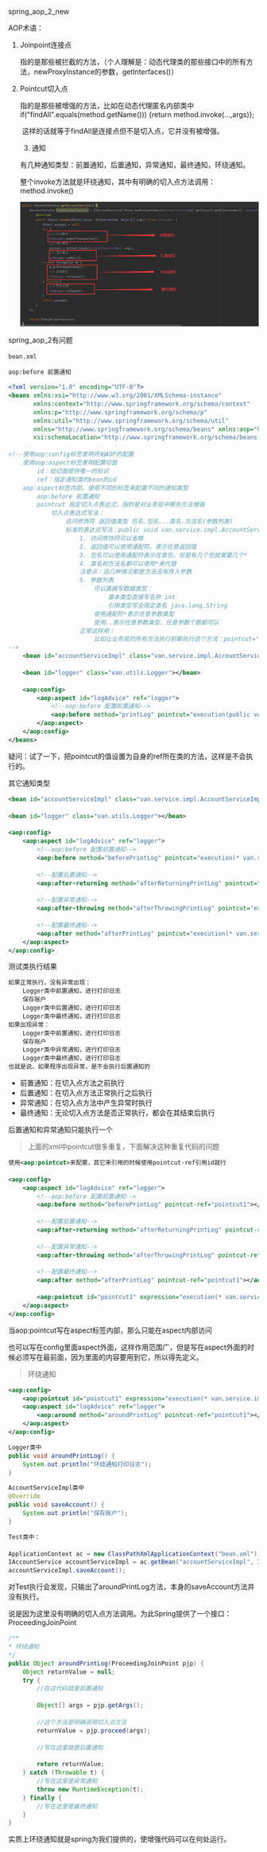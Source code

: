 spring_aop_2_new

AOP术语：

 1. Joinpoint连接点

    ​	指的是那些被拦截的方法，（个人理解是：动态代理类的那些接口中的所有方法，newProxyInstance的参数，getInterfaces()）

 2. Pointcut切入点

    ​	指的是那些被增强的方法，比如在动态代理匿名内部类中if("findAll".equals(method.getName())) {return method.invoke(...,args)};

    ​	这样的话就等于findAll是连接点但不是切入点，它并没有被增强。

	3. 通知

    ​	有几种通知类型：前置通知，后置通知，异常通知，最终通知，环绕通知。

    整个invoke方法就是环绕通知，其中有明确的切入点方法调用：method.invoke()

    ![image-20211030130225517](../00.Image/image-20211030130225517.png) 



spring_aop_2有问题



`bean.xml`

`aop:before 前置通知`

```xml
<?xml version="1.0" encoding="UTF-8"?>
<beans xmlns:xsi="http://www.w3.org/2001/XMLSchema-instance"
       xmlns:context="http://www.springframework.org/schema/context"
       xmlns:p="http://www.springframework.org/schema/p"
       xmlns:util="http://www.springframework.org/schema/util"
       xmlns="http://www.springframework.org/schema/beans" xmlns:aop="http://www.springframework.org/schema/aop"
       xsi:schemaLocation="http://www.springframework.org/schema/beans http://www.springframework.org/schema/beans/spring-beans.xsd http://www.springframework.org/schema/context http://www.springframework.org/schema/context/spring-context.xsd http://www.springframework.org/schema/aop http://www.springframework.org/schema/aop/spring-aop.xsd">

<!--使用aop:config标签表明开始AOP的配置
    使用aop:aspect标签表明配置切面
        id：给切面提供唯一的标识
        ref：指定通知类的bean的id
    aop:aspect标签内部，使用不同的标签来配置不同的通知类型
        aop:before 前置通知
        pointcut 指定切入点表达式，指的是对业务层中哪些方法增强
            切入点表达式写法：
                访问修饰符 返回值类型 包名.包名...类名.方法名(参数列表)
                标准的表达式写法：public void van.service.impl.AccountServiceImpl.saveAccount()
					1. 访问修饰符可以省略
                    2. 返回值可以使用通配符，表示任意返回值
                    3. 包名可以使用通配符表示任意包，但是有几个包就需要几个*
                    4. 类名和方法名都可以使用*来代替
                    注意点：这几种情况都是方法没有传入参数
                    5. 参数列表
                        可以直接写数据类型：
                            基本类型直接写名称 int
                            引用类型写全限定类名 java.lang.String
						使用通配符*表示任意参数类型
                        使用..表示任意参数类型，任意参数个数都可以
                    正常这样用：
                        比如让业务层的所有方法执行前都执行这个方法：pointcut="execution(* van.service.*.*(..))"
-->
    <bean id="accountServiceImpl" class="van.service.impl.AccountServiceImpl"></bean>

    <bean id="logger" class="van.utils.Logger"></bean>

    <aop:config>
        <aop:aspect id="logAdvice" ref="logger">
            <!--aop:before 配置前置通知-->
            <aop:before method="printLog" pointcut="execution(public void van.service.impl.AccountServiceImpl.saveAccount())"></aop:before>
        </aop:aspect>
    </aop:config>
</beans>
```



疑问：试了一下，把pointcut的值设置为自身的ref所在类的方法，这样是不会执行的。



其它通知类型

```xml
<bean id="accountServiceImpl" class="van.service.impl.AccountServiceImpl"></bean>

<bean id="logger" class="van.utils.Logger"></bean>

<aop:config>
    <aop:aspect id="logAdvice" ref="logger">
        <!--aop:before 配置前置通知-->
        <aop:before method="beforePrintLog" pointcut="execution(* van.service.impl.*.*(..))"></aop:before>

        <!--配置后置通知-->
        <aop:after-returning method="afterReturningPrintLog" pointcut="execution(* van.service.impl.*.*(..))"></aop:after-returning>

        <!--配置异常通知-->
        <aop:after-throwing method="afterThrowingPrintLog" pointcut="execution(* van.service.impl.*.*(..))"></aop:after-throwing>

        <!--配置最终通知-->
        <aop:after method="afterPrintLog" pointcut="execution(* van.service.impl.*.*(..))"></aop:after>
    </aop:aspect>
</aop:config>
```

测试类执行结果

```bash
如果正常执行，没有异常出现：
    Logger类中前置通知，进行打印日志
    保存账户
    Logger类中后置通知，进行打印日志
	Logger类中最终通知，进行打印日志
如果出现异常：
	Logger类中前置通知，进行打印日志
    保存账户
    Logger类中异常通知，进行打印日志
    Logger类中最终通知，进行打印日志
也就是说，如果程序出现异常，是不会执行后置通知的
```

- 前置通知：在切入点方法之前执行
- 后置通知：在切入点方法正常执行之后执行
- 异常通知：在切入点方法中产生异常时执行
- 最终通知：无论切入点方法是否正常执行，都会在其结束后执行

后置通知和异常通知只能执行一个



> 上面的xml中pointcut很多重复，下面解决这种重复代码的问题

```xml
使用<aop:pointcut>来配置，其它来引用的时候使用pointcut-ref引用id就行

<aop:config>
    <aop:aspect id="logAdvice" ref="logger">
        <!--aop:before 配置前置通知-->
        <aop:before method="beforePrintLog" pointcut-ref="pointcut1"></aop:before>

        <!--配置后置通知-->
        <aop:after-returning method="afterReturningPrintLog" pointcut-ref="pointcut1"></aop:after-returning>

        <!--配置异常通知-->
        <aop:after-throwing method="afterThrowingPrintLog" pointcut-ref="pointcut1"></aop:after-throwing>

        <!--配置最终通知-->
        <aop:after method="afterPrintLog" pointcut-ref="pointcut1"></aop:after>

        <aop:pointcut id="pointcut1" expression="execution(* van.service.impl.*.*(..))"/>
    </aop:aspect>
</aop:config>
```

当aop:pointcut写在aspect标签内部，那么只能在aspect内部访问

也可以写在config里面aspect外面，这样作用范围广，但是写在aspect外面的时候必须写在最前面，因为里面的内容要用到它，所以得先定义。





> 环绕通知

```xml
<aop:config>
    <aop:pointcut id="pointcut1" expression="execution(* van.service.impl.*.*(..))"/>
    <aop:aspect id="logAdvice" ref="logger">
        <aop:around method="aroundPrintLog" pointcut-ref="pointcut1"></aop:around>
    </aop:aspect>
</aop:config>
```



```java
Logger类中
public void aroundPrintLog() {
    System.out.println("环绕通知打印日志");
}
```



```java
AccountServiceImpl类中
@Override
public void saveAccount() {
    System.out.println("保存账户");
}
```



```java
Test类中：

ApplicationContext ac = new ClassPathXmlApplicationContext("bean.xml");
IAccountService accountServiceImpl = ac.getBean("accountServiceImpl", IAccountService.class);
accountServiceImpl.saveAccount();
```

对Test执行会发现，只输出了aroundPrintLog方法，本身的saveAccount方法并没有执行。

说是因为这里没有明确的切入点方法调用。为此Spring提供了一个接口：ProceedingJoinPoint

```java
/**
* 环绕通知
*/
public Object aroundPrintLog(ProceedingJoinPoint pjp) {
    Object returnValue = null;
    try {
        //在这代码就是前置通知

        Object[] args = pjp.getArgs();

        //这个方法是明确调用切入点方法
        returnValue = pjp.proceed(args);

        //写在这里就是后置通知

        return returnValue;
    } catch (Throwable t) {
        //写在这里是异常通知
        throw new RuntimeException(t);
    } finally {
        //写在这里是最终通知
    }
}
```

实质上环绕通知就是spring为我们提供的，使增强代码可以在何处运行。

